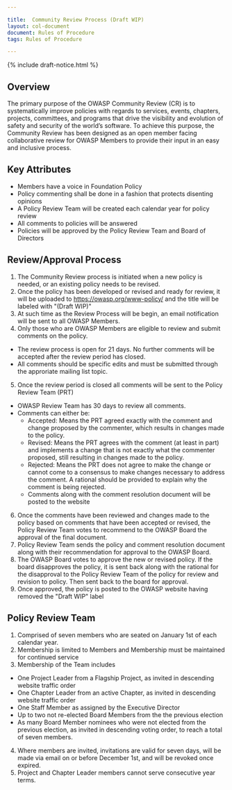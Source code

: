 ```yaml
---

title:  Community Review Process (Draft WIP)
layout: col-document
document: Rules of Procedure
tags: Rules of Procedure

---
```


{% include draft-notice.html %}

## Overview
The primary purpose of the OWASP Community Review (CR) is to systematically improve policies with regards to services, events, chapters, projects, committees, and programs that drive the visibility and evolution of safety and security of the world’s software. To achieve this purpose, the Community Review has been designed as an open member facing collaborative review for OWASP Members to provide their input in an easy and inclusive process.

## Key Attributes
- Members have a voice in Foundation Policy
- Policy commenting shall be done in a fashion that protects disenting opinions
- A Policy Review Team will be created each calendar year for policy review
- All comments to policies will be answered
- Policies will be approved by the Policy Review Team and Board of Directors
 
## Review/Approval Process
1. The Community Review process is initiated when a new policy is needed, or an existing policy needs to be revised.
2. Once the policy has been developed or revised and ready for review, it will be uploaded to https://owasp.org/www-policy/ and the title will be labeled with "(Draft WIP)"
3. At such time as the Review Process will be begin, an email notification will be sent to all OWASP Members. 
4. Only those who are OWASP Members are eligible to review and submit comments on the policy.
  - The review process is open for 21 days. No further comments will be accepted after the review period has closed.
  - All comments should be specific edits and must be submitted through the approriate mailing list topic.
5. Once the review period is closed all comments will be sent to the Policy Review Team (PRT)
  - OWASP Review Team has 30 days to review all comments.
  - Comments can either be:
    - Accepted: Means the PRT agreed exactly with the comment and change proposed by the commenter, which results in changes made to the policy. 
    - Revised: Means the PRT agrees with the comment (at least in part) and implements a change that is not exactly what the commenter proposed, still resulting in changes made to the policy.
    - Rejected: Means the PRT does not agree to make the change or cannot come to a consensus to make changes necessary to address the comment. A rational should be provided to explain why the comment is being rejected.
    - Comments along with the comment resolution document will be posted to the website
6. Once the comments have been reviewed and changes made to the policy based on comments that have been accepted or revised, the Policy Review Team votes to recommend to the OWASP Board the approval of the final document.
7. Policy Review Team sends the policy and comment resolution document along with their recommendation for approval to the OWASP Board.
8. The OWASP Board votes to approve the new or revised policy. If the board disapproves the policy, it is sent back along with the rational for the disapproval to the Policy Review Team of the policy for review and revision to policy. Then sent back to the board for approval. 
9. Once approved, the policy is posted to the OWASP website having removed the "Draft WIP" label

## Policy Review Team
1. Comprised of seven members who are seated on January 1st of each calendar year.
2. Membership is limited to Members and Membership must be maintained for continued service
3. Membership of the Team includes
  - One Project Leader from a Flagship Project, as invited in descending website traffic order
  - One Chapter Leader from an active Chapter, as invited in descending website traffic order
  - One Staff Member as assigned by the Executive Director
  - Up to two not re-elected Board Members from the the previous election
  - As many Board Member nominees who were not elected from the previous election, as invited in descending voting order, to reach a total of seven members.
4. Where members are invited, invitations are valid for seven days, will be made via email on or before December 1st, and will be revoked once expired.
5. Project and Chapter Leader members cannot serve consecutive year terms.

